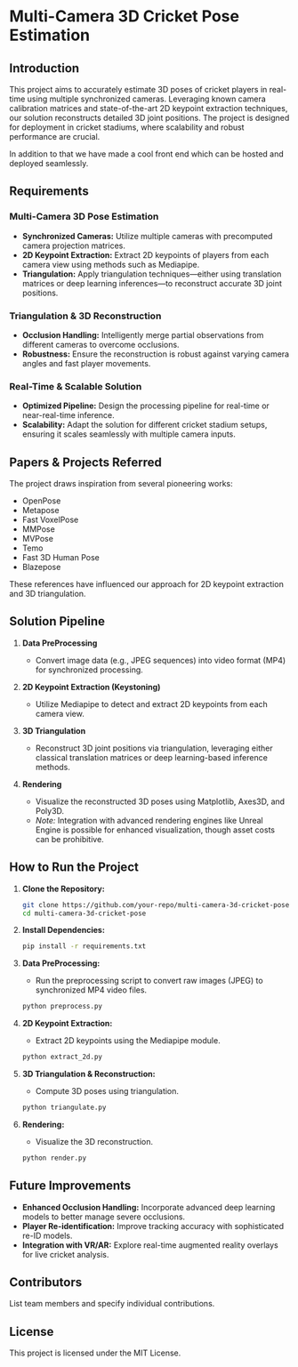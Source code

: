 # Multi-Camera 3D Cricket Pose Estimation

## Introduction
This project aims to accurately estimate 3D poses of cricket players in real-time using multiple synchronized cameras. Leveraging known camera calibration matrices and state-of-the-art 2D keypoint extraction techniques, our solution reconstructs detailed 3D joint positions. The project is designed for deployment in cricket stadiums, where scalability and robust performance are crucial.

In addition to that we have made a cool front end which can be hosted and deployed seamlessly.


## Requirements

### Multi-Camera 3D Pose Estimation
- **Synchronized Cameras:** Utilize multiple cameras with precomputed camera projection matrices.
- **2D Keypoint Extraction:** Extract 2D keypoints of players from each camera view using methods such as Mediapipe.
- **Triangulation:** Apply triangulation techniques—either using translation matrices or deep learning inferences—to reconstruct accurate 3D joint positions.

### Triangulation & 3D Reconstruction
- **Occlusion Handling:** Intelligently merge partial observations from different cameras to overcome occlusions.
- **Robustness:** Ensure the reconstruction is robust against varying camera angles and fast player movements.

### Real-Time & Scalable Solution
- **Optimized Pipeline:** Design the processing pipeline for real-time or near-real-time inference.
- **Scalability:** Adapt the solution for different cricket stadium setups, ensuring it scales seamlessly with multiple camera inputs.


## Papers & Projects Referred
The project draws inspiration from several pioneering works:
- OpenPose
- Metapose
- Fast VoxelPose
- MMPose
- MVPose
- Temo
- Fast 3D Human Pose
- Blazepose

These references have influenced our approach for 2D keypoint extraction and 3D triangulation.

## Solution Pipeline

1. **Data PreProcessing**  
   - Convert image data (e.g., JPEG sequences) into video format (MP4) for synchronized processing.
  
2. **2D Keypoint Extraction (Keystoning)**  
   - Utilize Mediapipe to detect and extract 2D keypoints from each camera view.
  
3. **3D Triangulation**  
   - Reconstruct 3D joint positions via triangulation, leveraging either classical translation matrices or deep learning-based inference methods.
  
4. **Rendering**  
   - Visualize the reconstructed 3D poses using Matplotlib, Axes3D, and Poly3D.
   - *Note:* Integration with advanced rendering engines like Unreal Engine is possible for enhanced visualization, though asset costs can be prohibitive.

## How to Run the Project

1. **Clone the Repository:**
   ```sh
   git clone https://github.com/your-repo/multi-camera-3d-cricket-pose.git
   cd multi-camera-3d-cricket-pose
   ```

2. **Install Dependencies:**
   ```sh
   pip install -r requirements.txt
   ```

3. **Data PreProcessing:**
   - Run the preprocessing script to convert raw images (JPEG) to synchronized MP4 video files.
   ```sh
   python preprocess.py
   ```

4. **2D Keypoint Extraction:**
   - Extract 2D keypoints using the Mediapipe module.
   ```sh
   python extract_2d.py
   ```

5. **3D Triangulation & Reconstruction:**
   - Compute 3D poses using triangulation.
   ```sh
   python triangulate.py
   ```

6. **Rendering:**
   - Visualize the 3D reconstruction.
   ```sh
   python render.py
   ```

## Future Improvements
- **Enhanced Occlusion Handling:** Incorporate advanced deep learning models to better manage severe occlusions.
- **Player Re-identification:** Improve tracking accuracy with sophisticated re-ID models.
- **Integration with VR/AR:** Explore real-time augmented reality overlays for live cricket analysis.

## Contributors
List team members and specify individual contributions.

## License
This project is licensed under the MIT License.
